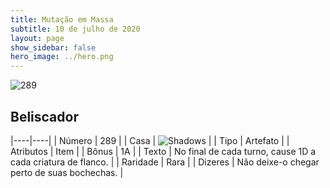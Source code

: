 ```yaml
---
title: Mutação em Massa
subtitle: 10 de julho de 2020
layout: page
show_sidebar: false
hero_image: ../hero.png
---
```


![289](https://cdn.keyforgegame.com/media/card_front/pt/479_289_V23Q7QWV4JR5_pt.png)

## Beliscador

|----|----|
| Número | 289 |
| Casa | ![Shadows](https://archonarcana.com/images/thumb/e/ee/Shadows.png/22px-Shadows.png "Sombras") |
| Tipo | Artefato |
| Atributos | Item |
| Bônus | 1A |
| Texto | No final de cada turno, cause 1D  a cada criatura de flanco. |
| Raridade | Rara |
| Dizeres | Não deixe-o chegar perto de suas bochechas. |
